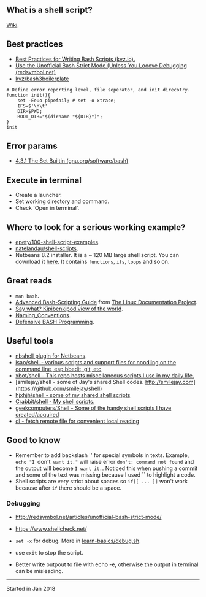 ## What is a shell script?
[Wiki](https://en.wikipedia.org/wiki/Shell_script).

## Best practices

* [Best Practices for Writing Bash Scripts (kvz.io).](https://kvz.io/blog/2013/11/21/bash-best-practices/)
* [Use the Unofficial Bash Strict Mode (Unless You Looove Debugging (redsymbol.net)](http://redsymbol.net/articles/unofficial-bash-strict-mode/)
* [kvz/bash3boilerplate](https://github.com/kvz/bash3boilerplate/blob/master/main.sh)

```shell
# Define error reporting level, file seperator, and init direcotry.
function init(){
    set -Eeuo pipefail; # set -o xtrace;
    IFS=$'\n\t'
    DIR=$PWD;
    ROOT_DIR="$(dirname "${DIR}")";
}
init
```

## Error params

* [4.3.1 The Set Builtin (gnu.org/software/bash)](https://www.gnu.org/software/bash/manual/html_node/The-Set-Builtin.html#The-Set-Builtin)

## Execute in terminal

* Create a launcher.
* Set working directory and command.
* Check 'Open in terminal'.

## Where to look for a serious working example?
* [epety/100-shell-script-examples](https://github.com/epety/100-shell-script-examples).
* [natelandau/shell-scripts](https://github.com/natelandau/shell-scripts).
* Netbeans 8.2 installer. It is a ~ 120 MB large shell script. You can download it
[here](https://netbeans.org/downloads/start.html?platform=linux&lang=en&option=php&bits=x64).
It contains `functions`, `ifs`, `loops` and so on.

## Great reads
* `man bash`.
* [Advanced Bash-Scripting Guide](http://tldp.org/LDP/abs/html/) from [The Linux Documentation Project](http://tldp.org/).
* [Say what? Kipibenkipod view of the world](http://www.kfirlavi.com/).
* [Naming_Conventions](https://google.github.io/styleguide/shell.xml#Naming_Conventions).
* [Defensive BASH Programming](http://www.kfirlavi.com/blog/2012/11/14/defensive-bash-programming/).

## Useful tools
* [nbshell plugin for Netbeans](http://plugins.netbeans.org/plugin/68049/nbshell).
* [isao/shell - various scripts and support files for noodling on the command line, esp bbedit, git, etc](https://github.com/isao/shell)
* [xbot/shell - This repo hosts miscellaneous scripts I use in my daily life.](https://github.com/xbot/shell)
* [smilejay/shell - some of Jay's shared Shell codes. http://smilejay.com](https://github.com/smilejay/shell)
* [hjxhjh/shell - some of my shared shell scripts](https://github.com/hjxhjh/shell)
* [Crabbit/shell - My shell scripts.](https://github.com/Crabbit/shell)
* [geekcomputers/Shell - Some of the handy shell scripts I have created/acquired](https://github.com/geekcomputers/Shell)
* [dl - fetch remote file for convenient local reading](https://github.com/redsymbol/dl)

## Good to know

* Remember to add backslash '\' for special symbols in texts. Example,
`echo "I `don't` want it."` will raise error `don't: command not found` and the
output will become `I want it.`. Noticed this when pushing a commit and some of
the text was missing because I used `` to highlight a code.
* Shell scripts are very strict about spaces so `if[[ ... ]]` won't work because
after `if` there should be a space.

### Debugging

* http://redsymbol.net/articles/unofficial-bash-strict-mode/
* https://www.shellcheck.net/

* `set -x` for debug. More in [learn-basics/debug.sh](learn-basics/debug.sh).
* use `exit` to stop the script. 
* Better write outpout to file with echo -e, otherwise the output in terminal can be misleading.


---------------------------------
Started in Jan 2018
